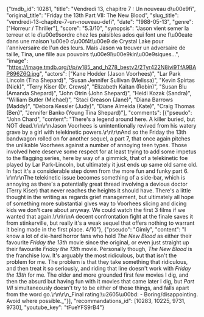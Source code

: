 {"tmdb_id": 10281, "title": "Vendredi 13, chapitre 7 : Un nouveau d\u00e9fi", "original_title": "Friday the 13th Part VII: The New Blood", "slug_title": "vendredi-13-chapitre-7-un-nouveau-defi", "date": "1988-05-13", "genre": ["Horreur / Thriller"], "score": "5.3/10", "synopsis": "Jason vient semer la terreur et le d\u00e9sordre chez les paisibles ados qui font une f\u00eate dans une maison \u00e0 c\u00f4t\u00e9 de Crystal Lake pour l'anniversaire de l'un des leurs. Mais Jason va trouver un adversaire de taille, Tina, une fille aux pouvoirs t\u00e9l\u00e9kin\u00e9siques...", "image": "https://image.tmdb.org/t/p/w185_and_h278_bestv2/2Tyr422N8ivi9TfA9BAP896Z6Q.jpg", "actors": ["Kane Hodder (Jason Voorhees)", "Lar Park Lincoln (Tina Shepard)", "Susan Jennifer Sullivan (Melissa)", "Kevin Spirtas (Nick)", "Terry Kiser (Dr. Crews)", "Elizabeth Kaitan (Robin)", "Susan Blu (Amanda Shepard)", "John Otrin (John Shepard)", "Heidi Kozak (Sandra)", "William Butler (Michael)", "Staci Greason (Jane)", "Diana Barrows (Maddy)", "Debora Kessler (Judy)", "Diane Almeida (Kate)", "Craig Thomas (Ben)", "Jennifer Banko (Young Tina Shepard)"], "comments": [{"pseudo": "John Chard", "content": "There's a legend around here. A killer buried, but NOT dead.\r\n\r\nJason Voorhees is unintentionally revived from his watery grave by a girl with telekinetic powers.\r\n\r\nAnd so the Friday the 13th bandwagon rolled on for another sequel, a part 7, that once again pitches the unlikable Voorhees against a number of annoying teen types. Those involved here deserve some respect for at least trying to add some impetus to the flagging series, here by way of a gimmick, that of a telekinetic foe played by Lar Park-Lincoln, but ultimately it just ends up same old same old. In fact it's a considerable step down from the more fun and funky part 6. \r\n\r\nThe telekinetic issue becomes something of a side-bar, which is annoying as there's a potentially great thread involving a devious doctor (Terry Kiser) that never reaches the heights it should have. There's a little thought in the writing as regards grief management, but ultimately all hope of something more substantial gives way to Voorhees slicing and dicing kids we don't care about anyway. We could watch the first 3 films if we wanted that again.\r\n\r\nA decent confrontation fight at the finale saves it from stinkerville, but really it's a weak sequel that offers nothing to warrant it being made in the first place. 4/10"}, {"pseudo": "Gimly", "content": "I know a lot of die-hard horror fans who hold _The New Blood_ as either their favourite _Friday the 13th_ movie since the original, or even just straight up their favourite _Friday the 13th_ movie. Personally though, _The New Blood_ is the franchise low. It's arguably the most ridiculous, but that isn't the problem for me. The problem is that they take something that ridiculous, and then treat it so seriously, and riding that line doesn't work with _Friday the 13th_ for me. The older and more grounded first few movies I dig, and then the absurd but having fun with it movies that came later I dig, but _Part VII_ simultaneously doesn't try to be either of those things, and falls apart from the word go.\r\n\r\n_Final rating:\u2605\u00bd: - Boring/disappointing. Avoid where possible._"}], "recommandations_id": [10283, 10225, 9731, 9730], "youtube_key": "tFueYFS9rB4"}